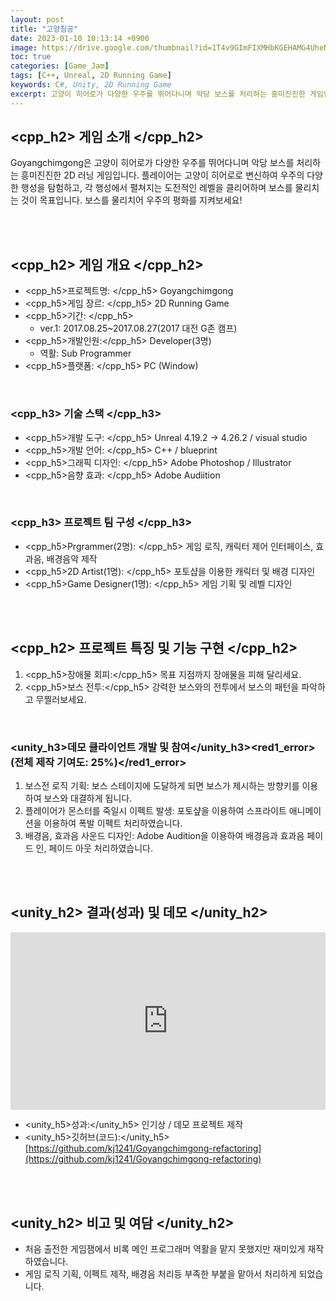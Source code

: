 ```yaml
---
layout: post
title: "고양침공"
date: 2023-01-10 10:13:14 +0900
image: https://drive.google.com/thumbnail?id=1T4v9GImFIXMHbKGEHAMG4UheN6qnj9W0
toc: true
categories: [Game_Jam]
tags: [C++, Unreal, 2D Running Game]
keywords: C#, Unity, 2D Running Game
excerpt: 고양이 히어로가 다양한 우주를 뛰어다니며 악당 보스를 처리하는 흥미진진한 게임입니다. 이 게임에서 플레이어는 고양이 히어로로 변신하여 우주의 다양한 행성을 탐험하고, 각 행성에서 펼쳐지는 도전적인 레벨을 클리어하며 보스를 물리치는 것이 목표입니다. 보스를 물리치어 우주의 평화를 지켜보세요!
---
```


<!-- <h1><yellow1_h1>프로젝트 이름: 고양침공 </yellow1_h1></h1>
![고양침공](https://github.com/kj1241/kj1241.github.io/assets/22047442/7f9b4306-2464-46b0-8e23-02c001e26a5c){: width="740" height="400"} -->


## <cpp_h2> 게임 소개 </cpp_h2>

Goyangchimgong은 고양이 히어로가 다양한 우주를 뛰어다니며 악당 보스를 처리하는 흥미진진한 2D 러닝 게임입니다. 플레이어는 고양이 히어로로 변신하여 우주의 다양한 행성을 탐험하고, 각 행성에서 펼쳐지는 도전적인 레벨을 클리어하며 보스를 물리치는 것이 목표입니다. 보스를 물리치어 우주의 평화를 지켜보세요!

<br>
<br>

## <cpp_h2> 게임 개요 </cpp_h2>

- <span><cpp_h5>프로젝트명: </cpp_h5> Goyangchimgong </span>
- <span><cpp_h5>게임 장르: </cpp_h5> 2D Running Game </span>
- <span><cpp_h5>기간: </cpp_h5></span>
    - ver.1: 2017.08.25~2017.08.27(2017 대전 G존 캠프)
- <span><cpp_h5>개발인원:</cpp_h5> Developer(3명)</span>
    - 역활: Sub Programmer
- <span><cpp_h5>플랫폼: </cpp_h5> PC (Window)</span> 

<br>

### <cpp_h3> 기술 스택 </cpp_h3>

- <span><cpp_h5>개발 도구: </cpp_h5> Unreal 4.19.2 → 4.26.2 / visual studio </span>
- <span><cpp_h5>개발 언어: </cpp_h5>  C++ / blueprint   </span>
- <span><cpp_h5>그래픽 디자인: </cpp_h5> Adobe Photoshop / Illustrator</span>
- <span><cpp_h5>음향 효과: </cpp_h5> Adobe Audiition</span> 

<br>

### <cpp_h3> 프로젝트 팀 구성 </cpp_h3>

- <span><cpp_h5>Prgrammer(2명): </cpp_h5> 게임 로직, 캐릭터 제어 인터페이스, 효과음, 배경음악 제작 </span>
- <span><cpp_h5>2D Artist(1명): </cpp_h5> 포토샵을 이용한 캐릭터 및 배경 디자인 </span>
- <span><cpp_h5>Game Designer(1명): </cpp_h5> 게임 기획 및 레벨 디자인 </span>


<br>
<br>

## <cpp_h2> 프로젝트 특징 및 기능 구현 </cpp_h2>

1. <cpp_h5>장애물 회피:</cpp_h5> 목표 지점까지 장애물을 피해 달리세요.
2. <cpp_h5>보스 전투:</cpp_h5> 강력한 보스와의 전투에서 보스의 패턴을 파악하고 무찔러보세요.

<br>

### <unity_h3>데모 클라이언트 개발 및 참여</unity_h3><red1_error> (전체 제작 기여도: 25%)</red1_error>

1. 보스전 로직 기획: 보스 스테이지에 도달하게 되면 보스가 제시하는 방향키를 이용하여 보스와 대결하게 됩니다.
2. 플레이어가 몬스터를 죽일시 이펙트 발생: 포토샾을 이용하여 스프라이트 애니메이션을 이용하여 폭발 이펙트 처리하였습니다.
3. 배경음, 효과음 사운드 디자인: Adobe Audition을 이용하여 배경음과 효과음 페이드 인, 페이드 아웃 처리하였습니다.

<br>
<br>

## <unity_h2> 결과(성과) 및 데모 </unity_h2>

<iframe width="100%" style="aspect-ratio:16/9" src="https://www.youtube.com/embed/LY2KvlVKLng" title="고양침공(야근천재)" frameborder="0" allow="accelerometer; autoplay; clipboard-write; encrypted-media; gyroscope; picture-in-picture; web-share" allowfullscreen></iframe>

- <span><unity_h5>성과:</unity_h5> 인기상 / 데모 프로젝트 제작  </span>
- <span><unity_h5>깃허브(코드):</unity_h5> [https://github.com/kj1241/Goyangchimgong-refactoring](https://github.com/kj1241/Goyangchimgong-refactoring)</span>

<br>
<br>

## <unity_h2> 비고 및 여담 </unity_h2>

- 처음 출전한 게임잼에서 비록 메인 프로그래머 역활을 맡지 못했지만 재미있게 재작하였습니다.
- 게임 로직 기획, 이펙트 제작, 배경음 처리등 부족한 부붙을 맡아서 처리하게 되었습니다.
